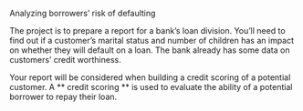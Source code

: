 Analyzing borrowers’ risk of defaulting

The project is to prepare a report for a bank’s loan division. 
You’ll need to find out if a customer’s marital status and number of children 
has an impact on whether they will default on a loan. The bank already has some data 
on customers’ credit worthiness.

Your report will be considered when building a credit scoring of a potential customer. 
A ** credit scoring ** is used to evaluate the ability of a potential borrower to repay their loan.